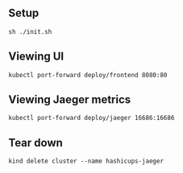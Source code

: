 ## Setup

`sh ./init.sh`

## Viewing UI

`kubectl port-forward deploy/frontend 8080:80`

## Viewing Jaeger metrics

`kubectl port-forward deploy/jaeger 16686:16686`

## Tear down

`kind delete cluster --name hashicups-jaeger`
